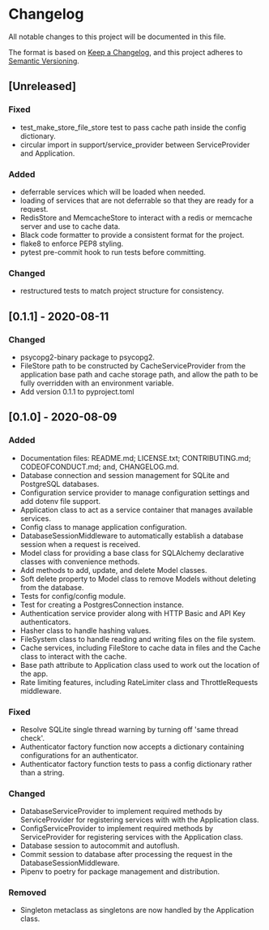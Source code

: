 # Changelog
All notable changes to this project will be documented in this file.

The format is based on [Keep a Changelog](https://keepachangelog.com/en/1.0.0/),
and this project adheres to [Semantic Versioning](https://semver.org/spec/v2.0.0.html).

## [Unreleased]
### Fixed
- test_make_store_file_store test to pass cache path inside the config dictionary.
- circular import in support/service_provider between ServiceProvider and Application.

### Added
- deferrable services which will be loaded when needed.
- loading of services that are not deferrable so that they are ready for a request.
- RedisStore and MemcacheStore to interact with a redis or memcache server and use to cache data.
- Black code formatter to provide a consistent format for the project.
- flake8 to enforce PEP8 styling.
- pytest pre-commit hook to run tests before committing.

### Changed
- restructured tests to match project structure for consistency.

## [0.1.1] - 2020-08-11
### Changed
- psycopg2-binary package to psycopg2.
- FileStore path to be constructed by CacheServiceProvider from the application base path and cache storage path, and allow the path to be fully overridden with an environment variable.
- Add version 0.1.1 to pyproject.toml

## [0.1.0] - 2020-08-09
### Added
- Documentation files: README.md; LICENSE.txt; CONTRIBUTING.md; CODEOFCONDUCT.md; and, CHANGELOG.md.
- Database connection and session management for SQLite and PostgreSQL databases.
- Configuration service provider to manage configuration settings and add dotenv file support.
- Application class to act as a service container that manages available services.
- Config class to manage application configuration.
- DatabaseSessionMiddleware to automatically establish a database session when a request is received.
- Model class for providing a base class for SQLAlchemy declarative classes with convenience methods.
- Add methods to add, update, and delete Model classes.
- Soft delete property to Model class to remove Models without deleting from the database.
- Tests for config/config module.
- Test for creating a PostgresConnection instance.
- Authentication service provider along with HTTP Basic and API Key authenticators.
- Hasher class to handle hashing values.
- FileSystem class to handle reading and writing files on the file system.
- Cache services, including FileStore to cache data in files and the Cache class to interact with the cache.
- Base path attribute to Application class used to work out the location of the app.
- Rate limiting features, including RateLimiter class and ThrottleRequests middleware.

### Fixed
- Resolve SQLite single thread warning by turning off 'same thread check'.
- Authenticator factory function now accepts a dictionary containing configurations for an authenticator.
- Authenticator factory function tests to pass a config dictionary rather than a string.

### Changed
- DatabaseServiceProvider to implement required methods by ServiceProvider for registering services with with the Application class.
- ConfigServiceProvider to implement required methods by ServiceProvider for registering services with the Application class.
- Database session to autocommit and autoflush.
- Commit session to database after processing the request in the DatabaseSessionMiddleware.
- Pipenv to poetry for package management and distribution.

### Removed
- Singleton metaclass as singletons are now handled by the Application class.
